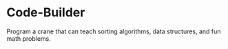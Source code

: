 # Code-Builder
Program a crane that can teach sorting algorithms, data structures, and fun math problems.
